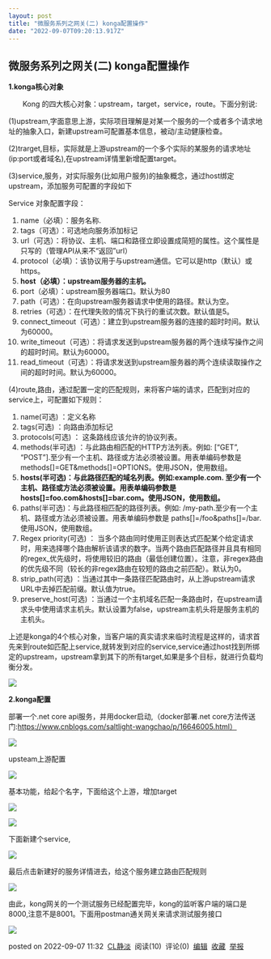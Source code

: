 ```yaml
---
layout: post
title: "微服务系列之网关(二) konga配置操作"
date: "2022-09-07T09:20:13.917Z"
---
```

微服务系列之网关(二) konga配置操作
---------------------

**1.konga核心对象**

　　Kong 的四大核心对象：upstream，target，service，route。下面分别说:

(1)upstream,字面意思上游，实际项目理解是对某一个服务的一个或者多个请求地址的抽象入口，新建upstream可配置基本信息，被动/主动健康检查。

(2)trarget,目标，实际就是上游upstream的一个多个实际的某服务的请求地址(ip:port或者域名),在upstream详情里新增配置target。

(3)service,服务，对实际服务(比如用户服务)的抽象概念，通过host绑定upstream，添加服务可配置的字段如下

Service 对象配置字段：

1.  name（必填）：服务名称.
2.  tags（可选）：可选地向服务添加标记
3.  url（可选）：将协议、主机、端口和路径立即设置成简短的属性。这个属性是只写的（管理API从来不“返回”url）
4.  protocol（必填）：该协议用于与upstream通信。它可以是http（默认）或https。
5.  **host（必填）：upstream服务器的主机。**
6.  port（必填）：upstream服务器端口。默认为80
7.  path（可选）：在向upstream服务器请求中使用的路径。默认为空。
8.  retries（可选）：在代理失败的情况下执行的重试次数。默认值是5。
9.  connect\_timeout（可选）：建立到upstream服务器的连接的超时时间。默认为60000。
10.  write\_timeout（可选）：将请求发送到upstream服务器的两个连续写操作之间的超时时间。默认为60000。
11.  read\_timeout（可选）：将请求发送到upstream服务器的两个连续读取操作之间的超时时间。默认为60000。

(4)route,路由，通过配置一定的匹配规则，来将客户端的请求，匹配到对应的service上，可配置如下规则：

1.  name(可选) ：定义名称
2.  tags(可选) ：向路由添加标记
3.  protocols(可选) ： 这条路线应该允许的协议列表。
4.  methods(半可选) ：与此路由相匹配的HTTP方法列表。例如: \[“GET”, “POST”\].至少有一个主机、路径或方法必须被设置。用表单编码参数是methods\[\]=GET&methods\[\]=OPTIONS。使用JSON，使用数组。
5.  **hosts(半可选)：与此路径匹配的域名列表。例如:example.com. 至少有一个主机、路径或方法必须被设置。用表单编码参数是 hosts\[\]=foo.com&hosts\[\]=bar.com。使用JSON，使用数组。**
6.  paths(半可选)：与此路径相匹配的路径列表。例如: /my-path.至少有一个主机、路径或方法必须被设置。用表单编码参数是 paths\[\]=/foo&paths\[\]=/bar. 使用JSON，使用数组。
7.  Regex priority(可选) ： 当多个路由同时使用正则表达式匹配某个给定请求时，用来选择哪个路由解析该请求的数字。当两个路由匹配路径并且具有相同的regex\_优先级时，将使用较旧的路由（最低创建位置）。注意，非regex路由的优先级不同（较长的非regex路由在较短的路由之前匹配）。默认为0。
8.  strip\_path(可选) ：当通过其中一条路径匹配路由时，从上游upstream请求URL中去掉匹配前缀。默认值为true。
9.  preserve\_host(可选) ：当通过一个主机域名匹配一条路由时，在upstream请求头中使用请求主机头。默认设置为false，upstream主机头将是服务主机的主机头。

上述是konga的4个核心对象，当客户端的真实请求来临时流程是这样的，请求首先来到route如匹配上service,就转发到对应的service,service通过host找到所绑定的upstream，upstream拿到其下的所有target,如果是多个目标，就进行负载均衡分发。

![](https://img2022.cnblogs.com/blog/846824/202209/846824-20220907111322589-1398202617.png)

**2.konga配置**

部署一个.net core api服务，并用docker启动,（docker部署.net core方法传送门:https://www.cnblogs.com/saltlight-wangchao/p/16646005.html）

![](https://img2022.cnblogs.com/blog/846824/202209/846824-20220907111803774-1623889726.png)

upsteam上游配置

![](https://img2022.cnblogs.com/blog/846824/202209/846824-20220907111939564-1407620096.png)

基本功能，给起个名字，下面给这个上游，增加target

![](https://img2022.cnblogs.com/blog/846824/202209/846824-20220907112214278-1475218373.png)

![](https://img2022.cnblogs.com/blog/846824/202209/846824-20220907112218841-300771191.png)

下面新建个service,

![](https://img2022.cnblogs.com/blog/846824/202209/846824-20220907112519571-1966111676.png)

最后点击新建好的服务详情进去，给这个服务建立路由匹配规则

![](https://img2022.cnblogs.com/blog/846824/202209/846824-20220907112619870-1166172376.png)

由此，kong网关的一个测试服务已经配置完毕，kong的监听客户端的端口是8000,注意不是8001。下面用postman通关网关来请求测试服务接口

![](https://img2022.cnblogs.com/blog/846824/202209/846824-20220907113033713-567628947.png)

posted on 2022-09-07 11:32  [CL静淡](https://www.cnblogs.com/saltlight-wangchao/)  阅读(10)  评论(0)  [编辑](https://i.cnblogs.com/EditPosts.aspx?postid=16664792)  [收藏](javascript:void(0))  [举报](javascript:void(0))